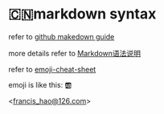 # :cn:markdown syntax


refer to [github makedown guide](https://guides.github.com/features/mastering-markdown/)

more details refer to [Markdown语法说明](http://www.appinn.com/markdown/)

refer to [emoji-cheat-sheet](https://www.webpagefx.com/tools/emoji-cheat-sheet/)

emoji is like this: :ab:

\<francis_hao@126.com>
